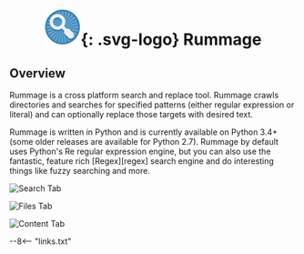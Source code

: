 # ![Rummage](images/rummage.svg){: .svg-logo} Rummage

## Overview

Rummage is a cross platform search and replace tool. Rummage crawls directories and searches for specified patterns (either regular expression or literal) and can optionally replace those targets with desired text.

Rummage is written in Python and is currently available on Python 3.4+ (some older releases are available for Python 2.7). Rummage by default uses Python's Re regular expression engine, but you can also use the fantastic, feature rich [Regex][regex] search engine and do interesting things like fuzzy searching and more.

![Search Tab](images/search_tab.png)

![Files Tab](images/files_tab.png)

![Content Tab](images/content_tab.png)

<style>
h1 {text-align: center;}
.svg-logo {display: inline; padding: 0; margin: 0; height: 48px; width: 48px; vertical-align: bottom;}
</style>

--8<-- "links.txt"
